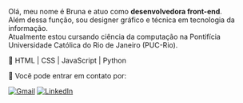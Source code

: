 
<p align="left"> 
  Olá, meu nome é Bruna e atuo como <strong>desenvolvedora front-end</strong>.<br>
  Além dessa função, sou designer gráfico e técnica em tecnologia da informação. <br>
  Atualmente estou cursando ciência da computação na Pontifícia Universidade Católica do Rio de Janeiro (PUC-Rio).
</p>

<p align="left">
  🩷 HTML | CSS | JavaScript | Python
</p>

<p align="left">
  🫧 Você pode entrar em contato por: 
</p>

<p align="left">
  <a href="mailto:brunaamancio1@gmail.com" title="Gmail">
  <img src="https://img.shields.io/badge/-Gmail-e57d90?style=flat-square&labelColor=e57d90&logo=gmail&logoColor=white&link=" alt="Gmail"/></a>

  <a href="https://linkedin.com/in/brunaamancioa" title="LinkedIn">
  <img src="https://img.shields.io/badge/-Linkedin-967491?style=flat-square&logo=Linkedin&logoColor=white&link=" alt="LinkedIn"/></a>
  
</p>
